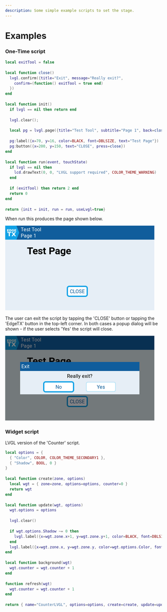 ```yaml
---
description: Some simple example scripts to set the stage.
---
```


# Examples

### One-Time script

```lua
local exitTool = false

local function close()
  lvgl.confirm({title="Exit", message="Really exit?",
    confirm=(function() exitTool = true end)
  })
end

local function init()
  if lvgl == nil then return end

  lvgl.clear();

  local pg = lvgl.page({title="Test Tool", subtitle="Page 1", back=close})

  pg:label({x=70, y=16, color=BLACK, font=DBLSIZE, text="Test Page"})
  pg:button({x=200, y=150, text="CLOSE", press=close})
end

local function run(event, touchState)
  if lvgl == nil then
    lcd.drawText(0, 0, "LVGL support required", COLOR_THEME_WARNING)
  end

  if (exitTool) then return 2 end
  return 0
end

return {init = init, run = run, useLvgl=true}
```

When run this produces the page shown below.

![](../../.gitbook/assets/screenshot_tx16s_24-08-08_19-41-54.png)

The user can exit the script by tapping the 'CLOSE' button or tapping the 'EdgeTX' button in the top-left corner. In both cases a popup dialog will be shown - if the user selects 'Yes' the script will close.

![](../../.gitbook/assets/screenshot_tx16s_24-08-08_19-42-01.png)

### Widget script

LVGL version of the 'Counter' script.

```lua
local options = {
  { "Color", COLOR, COLOR_THEME_SECONDARY1 },
  { "Shadow", BOOL, 0 }
}

local function create(zone, options)
  local wgt = { zone=zone, options=options, counter=0 }
  return wgt
end

local function update(wgt, options)
  wgt.options = options

  lvgl.clear()

  if wgt.options.Shadow ~= 0 then
    lvgl.label({x=wgt.zone.x+1, y=wgt.zone.y+1, color=BLACK, font=DBLSIZE, text=(function() return wgt.counter end)})
  end
  lvgl.label({x=wgt.zone.x, y=wgt.zone.y, color=wgt.options.Color, font=DBLSIZE, text=(function() return wgt.counter end)})
end

local function background(wgt)
  wgt.counter = wgt.counter + 1
end

function refresh(wgt)
  wgt.counter = wgt.counter + 1
end

return { name="CounterLVGL", options=options, create=create, update=update, refresh=refresh, background=background, useLvgl=true }
```
